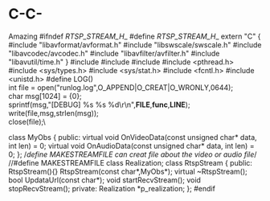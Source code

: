# C-C-
Amazing
#ifndef _RTSP_STREAM_H__
#define _RTSP_STREAM_H__
extern "C"
{
	#include "libavformat/avformat.h"
	#include "libswscale/swscale.h"
	#include "libavcodec/avcodec.h"
	#include "libavfilter/avfilter.h"
	#include "libavutil/time.h"
}
#include <iostream>
#include <string>
#include <cstdlib>
#include <pthread.h>
#include <sys/types.h>
#include <sys/stat.h>
#include <fcntl.h>
#include <unistd.h>
#define LOG() \
	int file = open("runlog.log",O_APPEND|O_CREAT|O_WRONLY,0644);\
	char msg[1024] = {0};\
	sprintf(msg,"[DEBUG] %s %s %d\r\n",__FILE__,__func__,__LINE__);\
	write(file,msg,strlen(msg));\
	close(file);\

class MyObs
{
	public:
		virtual void OnVideoData(const unsigned char* data, int len) = 0;
		virtual void OnAudioData(const unsigned char* data, int len) = 0;
};
/*define MAKESTREAMFILE can creat file about the video or audio file*/
//#define MAKESTREAMFILE
class Realization;
class RtspStream
{
public:
	RtspStream(){}
	RtspStream(const char*,MyObs*);
	virtual ~RtspStream();
	bool UpdataUrl(const char*);
	void startRecvStream();
	void stopRecvStream();
private:
	Realization *p_realization;
};
#endif
